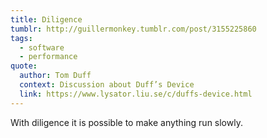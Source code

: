 ```yaml
---
title: Diligence
tumblr: http://guillermonkey.tumblr.com/post/3155225860
tags:
  - software
  - performance
quote:
  author: Tom Duff
  context: Discussion about Duff’s Device
  link: https://www.lysator.liu.se/c/duffs-device.html
---
```


With diligence it is possible to make anything run slowly.
